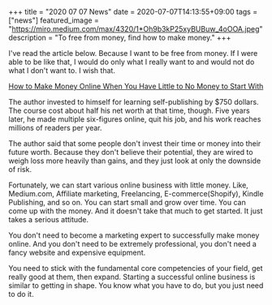 +++
title =  "2020 07 07 News"
date = 2020-07-07T14:13:55+09:00
tags = ["news"]
featured_image = "https://miro.medium.com/max/4320/1*Oh9b3kP25xyBUBuw_4oOOA.jpeg"
description = "To free from money, find how to make money."
+++

I've read the article below.
Because I want to be free from money.
If I were able to be like that,
I would do only what I really want to and would not do what I don't want to.
I wish that.

[How to Make Money Online When You Have Little to No Money to Start With](https://medium.com/@Chef_BoyarDEJI/how-to-make-money-online-when-you-have-little-to-no-money-to-start-with-5b5e5223fcdb)

The author invested to himself for learning self-publishing by $750 dollars.
The course cost about half his net worth at that time, though.
Five years later, he made multiple six-figures online, quit his job,
and his work reaches millions of readers per year.

The author said that some people don't invest their time or money into their future worth.
Because they don't believe their potential, they are wired to weigh loss more heavily than gains,
and they just look at only the downside of risk.

Fortunately, we can start various online business with little money.
Like, Medium.com, Affiliate marketing, Freelancing, E-commerce(Shopify), Kindle Publishing, and so on.
You can start small and grow over time.
You can come up with the money.
And it doesn't take that much to get started.
It just takes a serious attitude.

You don't need to become a marketing expert to successfully make money online.
And you don't need to be extremely professional,
you don't need a fancy website and expensive equipment.

You need to stick with the fundamental core competencies of your field,
get really good at them, then expand.
Starting a successful online business is similar to getting in shape.
You know what you have to do, but you just need to do it.



